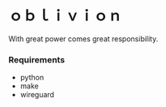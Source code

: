 # ｏｂｌｉｖｉｏｎ

With great power comes great responsibility.

### Requirements
* python
* make
* wireguard

